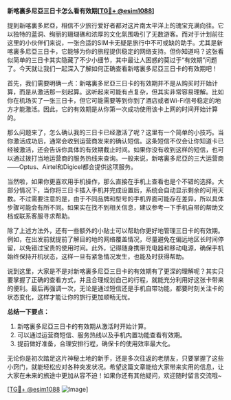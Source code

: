 **新喀裏多尼亞三日卡怎么看有效期[[TG💪+ @esim1088](https://t.me/s/esim1088)]**

提到新喀裏多尼亞，相信不少旅行爱好者都对这片南太平洋上的瑰宝充满向往。它以独特的蓝洞、绚丽的珊瑚礁和浓厚的文化氛围吸引了无数游客。而对于计划前往这里的小伙伴们来说，一张合适的SIM卡无疑是旅行中不可或缺的助手。尤其是新喀裏多尼亞三日卡，它能够为你的旅程提供稳定的网络支持。但你知道吗？这张看似简单的三日卡其实隐藏了不少小细节，其中最让人困惑的莫过于“有效期”问题了。今天就让我们一起深入了解如何正确查看新喀裏多尼亞三日卡的有效期吧！

首先，我们需要明确一点：新喀裏多尼亞三日卡的有效期并不是从购买时开始计算，而是从激活那一刻起算。这听起来可能有点复杂，但其实非常容易理解。比如你在机场买了一张三日卡，但它可能需要等到你到了酒店或者Wi-Fi信号稳定的地方才能激活。因此，它的有效期是从你第一次成功使用该卡上网的时间开始计算的。

那么问题来了，怎么确认我的三日卡已经激活了呢？这里有一个简单的小技巧。当你激活成功后，通常会收到运营商发来的确认短信。这条短信不仅会让你知道卡已经被激活，还会告诉你具体的有效期截止时间。如果你没有收到这样的短信，也可以通过拨打当地运营商的服务热线来查询。一般来说，新喀裏多尼亞的三大运营商——Optus、Airtel和Digicel都会提供这项服务。

当然啦，如果你更喜欢用手机操作，那么直接在手机上查看也是个不错的选择。大部分情况下，当你将三日卡插入手机并完成设置后，系统会自动显示剩余的可用天数。不过需要注意的是，由于不同品牌和型号的手机界面可能存在差异，所以具体步骤可能会有所不同。如果实在找不到相关信息，建议参考一下手机自带的帮助文档或联系客服寻求帮助。

除了上述方法外，还有一些额外的小贴士可以帮助你更好地管理三日卡的有效期。例如，在出发前就提前了解目的地的网络覆盖情况，尽量避免在偏远地区长时间停留，以免错过宝贵的使用时间。此外，记得随身携带充电器和移动电源，确保手机始终保持开机状态，这样一旦有紧急情况发生，也能及时获得帮助。

说到这里，大家是不是对新喀裏多尼亞三日卡的有效期有了更深的理解呢？其实只要掌握了正确的查看方式，并且合理规划自己的行程，就能充分利用好这张卡带来的便利。最后再强调一次，无论是通过短信还是手机自带功能，都要时刻关注卡的状态变化，这样才能让你的旅行更加顺畅无忧。

**总结一下要点：**
1. 新喀裏多尼亞三日卡的有效期从激活时开始计算。
2. 可以通过运营商短信、服务热线以及手机内置功能查看有效期。
3. 提前做好准备，合理安排行程，确保卡的使用效率最大化。

无论你是初次踏足这片神秘土地的新手，还是多次往返的老朋友，只要掌握了这些小窍门，就能轻松应对各种突发状况。希望这篇文章能给大家带来实用的信息，让大家在未来的旅途中更加从容不迫！如果你还有其他疑问，欢迎随时留言交流哦~

[[TG💪+ @esim1088](https://t.me/s/esim1088) ![Image](https://i.postimg.cc/4NQfJmqS/Snipaste-2025-05-13-00-14-12.png)]